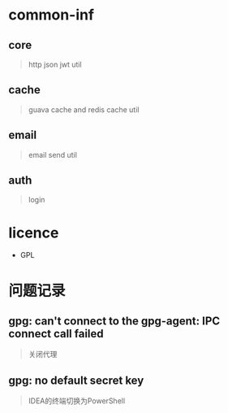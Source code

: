 # common-inf

## core
> http json jwt util

## cache
> guava cache and redis cache util

## email
> email send util

## auth
> login

# licence
- GPL

# 问题记录
## gpg: can't connect to the gpg-agent: IPC connect call failed
> 关闭代理

## gpg: no default secret key
> IDEA的终端切换为PowerShell
